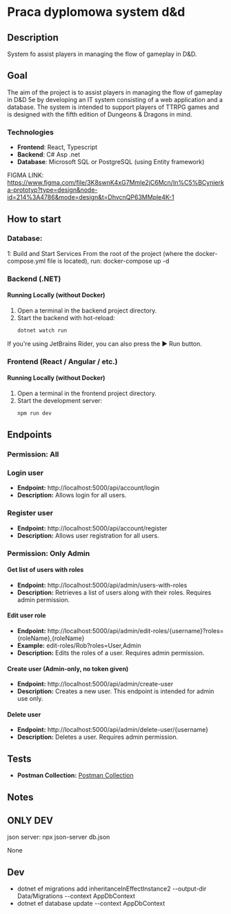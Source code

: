 # Praca dyplomowa system d&d

## Description
System fo assist players in managing the flow of gameplay in D&D.

## Goal
The aim of the project is to assist players in managing the flow of gameplay in D&D 5e by developing an IT system consisting of a web application and a database. The system is intended to support players of TTRPG games and is designed with the fifth edition of Dungeons & Dragons in mind.

### Technologies
- **Frontend**: React, Typescript
- **Backend**: C# Asp .net 
- **Database**: Microsoft SQL or PostgreSQL (using Entity framework)

FIGMA LINK: https://www.figma.com/file/3K8swnK4xG7Mmle2jC6Mcn/In%C5%BCynierka-prototyp?type=design&node-id=214%3A4786&mode=design&t=DhvcnQP63MMple4K-1

## How to start

### Database:
1: Build and Start Services
From the root of the project (where the docker-compose.yml file is located), run:
  docker-compose up -d

### Backend (.NET)

#### Running Locally (without Docker)
1. Open a terminal in the backend project directory.
2. Start the backend with hot-reload:
   ```bash
   dotnet watch run
If you're using JetBrains Rider, you can also press the ▶ Run button.

### Frontend (React / Angular / etc.)

#### Running Locally (without Docker)
1. Open a terminal in the frontend project directory.
2. Start the development server:
   ```bash
   npm run dev

## Endpoints

### Permission: All

### Login user

- **Endpoint:** http://localhost:5000/api/account/login
- **Description:** Allows login for all users.

### Register user

- **Endpoint:** http://localhost:5000/api/account/register
- **Description:** Allows user registration for all users.

### Permission: Only Admin

#### Get list of users with roles

- **Endpoint:** http://localhost:5000/api/admin/users-with-roles
- **Description:** Retrieves a list of users along with their roles. Requires admin permission.

#### Edit user role

- **Endpoint:** http://localhost:5000/api/admin/edit-roles/{username}?roles={roleName},{roleName}
- **Example:** edit-roles/Rob?roles=User,Admin
- **Description:** Edits the roles of a user. Requires admin permission.

#### Create user (Admin-only, no token given)

- **Endpoint:** http://localhost:5000/api/admin/create-user
- **Description:** Creates a new user. This endpoint is intended for admin use only.

#### Delete user

- **Endpoint:** http://localhost:5000/api/admin/delete-user/{username}
- **Description:** Deletes a user. Requires admin permission.

## Tests

- **Postman Collection:** [Postman Collection](https://github.com/BrainTireFire/Praca-dyplomowa/tree/main/Resource)

## Notes

## ONLY DEV
json server: npx json-server db.json

None

## Dev
- dotnet ef migrations add inheritanceInEffectInstance2 --output-dir Data/Migrations --context AppDbContext
- dotnet ef database update --context AppDbContext

